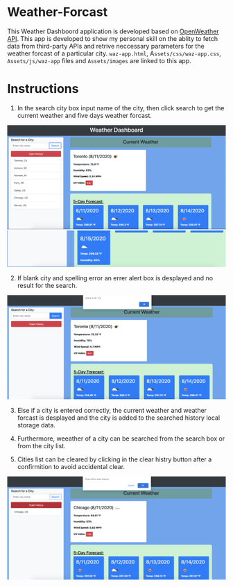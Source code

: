 # Weather-Forcast

This Weather Dashboord application is developed based on [OpenWeather API](https://openweathermap.org/api). This app is developed to show my personal skill on the ablity to fetch data from third-party APIs and retrive neccessary parameters for the weather forcast of a particular city. `waz-app.html`, A`ssets/css/waz-app.css`, `Assets/js/waz-app` files and `Assets/images` are linked to this app.

# Instructions

1. In the search city box input name of the city, then click search to get the current weather and five days weather forcast. 

![weather dashboard demo](./Assets/images/wez1.png)
![weather dashboard demo](./Assets/images/wez2.png)

2. If blank city  and spelling error an errer alert box is desplayed and no result for the search.

![weather dashboard demo](./Assets/images/wez3.png)

3. Else if a city is entered correctly, the current weather and weather forcast is desplayed and the city is added to the searched history local storage data. 

4. Furthermore, weeather of a city can be searched from the search box or from the city list.

5. Cities list can be cleared by clicking in the clear histry button after a confirmition to avoid accidental clear.

![weather dashboard demo](./Assets/images/wez4.png)
